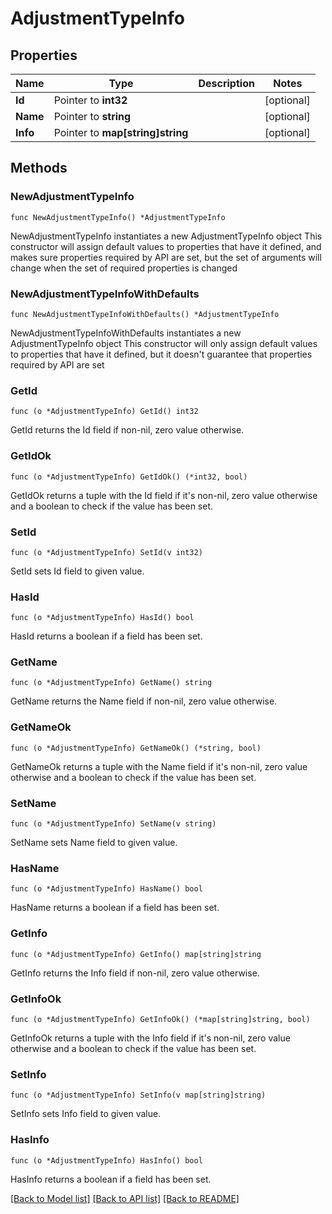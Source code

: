 # AdjustmentTypeInfo

## Properties

Name | Type | Description | Notes
------------ | ------------- | ------------- | -------------
**Id** | Pointer to **int32** |  | [optional] 
**Name** | Pointer to **string** |  | [optional] 
**Info** | Pointer to **map[string]string** |  | [optional] 

## Methods

### NewAdjustmentTypeInfo

`func NewAdjustmentTypeInfo() *AdjustmentTypeInfo`

NewAdjustmentTypeInfo instantiates a new AdjustmentTypeInfo object
This constructor will assign default values to properties that have it defined,
and makes sure properties required by API are set, but the set of arguments
will change when the set of required properties is changed

### NewAdjustmentTypeInfoWithDefaults

`func NewAdjustmentTypeInfoWithDefaults() *AdjustmentTypeInfo`

NewAdjustmentTypeInfoWithDefaults instantiates a new AdjustmentTypeInfo object
This constructor will only assign default values to properties that have it defined,
but it doesn't guarantee that properties required by API are set

### GetId

`func (o *AdjustmentTypeInfo) GetId() int32`

GetId returns the Id field if non-nil, zero value otherwise.

### GetIdOk

`func (o *AdjustmentTypeInfo) GetIdOk() (*int32, bool)`

GetIdOk returns a tuple with the Id field if it's non-nil, zero value otherwise
and a boolean to check if the value has been set.

### SetId

`func (o *AdjustmentTypeInfo) SetId(v int32)`

SetId sets Id field to given value.

### HasId

`func (o *AdjustmentTypeInfo) HasId() bool`

HasId returns a boolean if a field has been set.

### GetName

`func (o *AdjustmentTypeInfo) GetName() string`

GetName returns the Name field if non-nil, zero value otherwise.

### GetNameOk

`func (o *AdjustmentTypeInfo) GetNameOk() (*string, bool)`

GetNameOk returns a tuple with the Name field if it's non-nil, zero value otherwise
and a boolean to check if the value has been set.

### SetName

`func (o *AdjustmentTypeInfo) SetName(v string)`

SetName sets Name field to given value.

### HasName

`func (o *AdjustmentTypeInfo) HasName() bool`

HasName returns a boolean if a field has been set.

### GetInfo

`func (o *AdjustmentTypeInfo) GetInfo() map[string]string`

GetInfo returns the Info field if non-nil, zero value otherwise.

### GetInfoOk

`func (o *AdjustmentTypeInfo) GetInfoOk() (*map[string]string, bool)`

GetInfoOk returns a tuple with the Info field if it's non-nil, zero value otherwise
and a boolean to check if the value has been set.

### SetInfo

`func (o *AdjustmentTypeInfo) SetInfo(v map[string]string)`

SetInfo sets Info field to given value.

### HasInfo

`func (o *AdjustmentTypeInfo) HasInfo() bool`

HasInfo returns a boolean if a field has been set.


[[Back to Model list]](../README.md#documentation-for-models) [[Back to API list]](../README.md#documentation-for-api-endpoints) [[Back to README]](../README.md)


